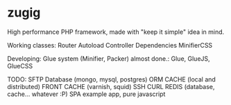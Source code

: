 zugig
=====

High performance PHP framework, made with "keep it simple" idea in mind.

Working classes:
Router
Autoload
Controller
Dependencies
MinifierCSS

Developing:
Glue system (Minifier, Packer) almost done.: Glue, GlueJS, GlueCSS

TODO:
SFTP
Database (mongo, mysql, postgres)
ORM
CACHE (local and distributed)
FRONT CACHE (varnish, squid)
SSH
CURL
REDIS (database, cache... whatever :P)
SPA example app, pure javascript